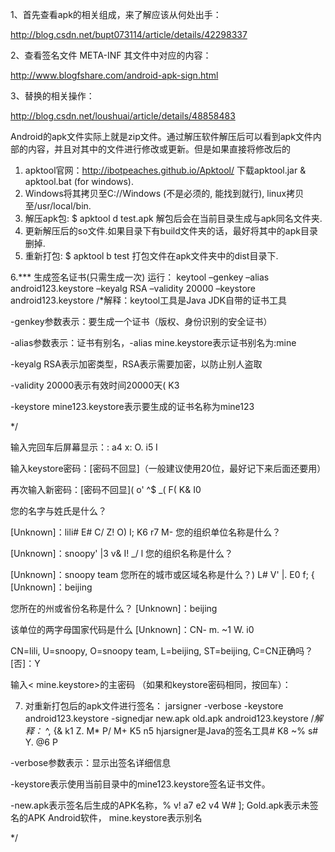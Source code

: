 
1、首先查看apk的相关组成，来了解应该从何处出手：

http://blog.csdn.net/bupt073114/article/details/42298337


2、查看签名文件 META-INF 其文件中对应的内容：

http://www.blogfshare.com/android-apk-sign.html


3、替换的相关操作：

http://blog.csdn.net/loushuai/article/details/48858483

Android的apk文件实际上就是zip文件。通过解压软件解压后可以看到apk文件内部的内容，并且对其中的文件进行修改或更新。但是如果直接将修改后的

1. apktool官网：http://ibotpeaches.github.io/Apktool/
下载apktool.jar & apktool.bat (for windows).
2. Windows将其拷贝至C://Windows (不是必须的, 能找到就行), linux拷贝至/usr/local/bin.
3. 解压apk包:
$ apktool d test.apk
解包后会在当前目录生成与apk同名文件夹.
4. 更新解压后的so文件.如果目录下有build文件夹的话，最好将其中的apk目录删掉.
5. 重新打包:
$ apktool b test
打包文件在apk文件夹中的dist目录下.

6.*** 生成签名证书(只需生成一次)
运行：
keytool –genkey –alias android123.keystore –keyalg RSA –validity 20000 –keystore android123.keystore
/*解释：keytool工具是Java JDK自带的证书工具

-genkey参数表示：要生成一个证书（版权、身份识别的安全证书）

-alias参数表示：证书有别名，-alias mine.keystore表示证书别名为:mine

-keyalg RSA表示加密类型，RSA表示需要加密，以防止别人盗取

-validity 20000表示有效时间20000天( K3

-keystore mine123.keystore表示要生成的证书名称为mine123

*/

输入完回车后屏幕显示：: a4 x: O. i5 I

输入keystore密码：[密码不回显]（一般建议使用20位，最好记下来后面还要用）

再次输入新密码：[密码不回显]( o' ^$ _( F( K& I0

您的名字与姓氏是什么？

[Unknown]：lili# E# C/ Z! O) I; K6 r7 M-
您的组织单位名称是什么？

[Unknown]：snoopy' |3 v& I! _/ l
您的组织名称是什么？

[Unknown]：snoopy team
您所在的城市或区域名称是什么？) L# V' |. E0 f; {
[Unknown]：beijing

您所在的州或省份名称是什么？
[Unknown]：beijing

该单位的两字母国家代码是什么
[Unknown]：CN- m. ~1 W. i0

CN=lili, U=snoopy, O=snoopy team, L=beijing, ST=beijing, C=CN正确吗？
[否]：Y

输入< mine.keystore>的主密码
（如果和keystore密码相同，按回车）：

7. 对重新打包后的apk文件进行签名：
jarsigner -verbose -keystore android123.keystore -signedjar new.apk old.apk android123.keystore
/*解释：* ^, {& k1 Z. M* P/ M+ K5 n5 hjarsigner是Java的签名工具# K8 ~% s# Y. @6 P

-verbose参数表示：显示出签名详细信息

-keystore表示使用当前目录中的mine123.keystore签名证书文件。

-new.apk表示签名后生成的APK名称，% v! a7 e2 v4 W# ]; Gold.apk表示未签名的APK Android软件， mine.keystore表示别名

*/



